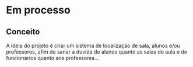# Em processo

## Conceito

A ideia do projeto é criar um sistema de localização de sala, alunos e/ou professores, afim de sanar a duvida de alunos quanto as salas de aula e de funcionários quanto aos professores...
